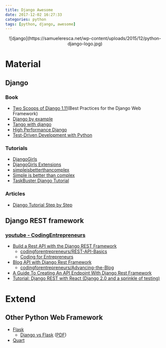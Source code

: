 ```yaml
---
title: Django Awesome
date: 2017-12-02 16:27:33
categories: python
tags: [python, django, awesome]
---
```


<center>
![django](https://samueleresca.net/wp-content/uploads/2015/12/python-django-logo.jpg)
</center>

# Material
## Django
### Book
- [Two Scoops of Django 1.11](https://www.twoscoopspress.com/products/two-scoops-of-django-1-11)(Best Practices for the Django Web Framework)
- [Django by example](https://www.packtpub.com/web-development/django-example)
- [Tango with django](http://www.tangowithdjango.com/)
- [High Performance Django](https://highperformancedjango.com/)
- [Test-Driven Development with Python](http://www.obeythetestinggoat.com/pages/book.html)

### Tutorials
- [DjangoGirls](https://tutorial.djangogirls.org)
- [DjangoGirls Extensions](https://djangogirls.gitbooks.io/django-girls-tutorial-extensions/content/)
- [simpleisbetterthancomplex](https://simpleisbetterthancomplex.com/series/beginners-guide/1.11/)
- [Simple is better than complex](https://simpleisbetterthancomplex.com/series/)
- [TaskBuster Django Tutorial](http://www.marinamele.com/taskbuster-django-tutorial)

### Articles
- [Django Tutorial Step by Step](https://consideratecode.com/2017/12/15/django-tutorial-step-by-step/)

## Django REST framework
### [youtube - CodingEntrepreneurs](https://www.youtube.com/user/CodingEntrepreneurs/playlists)
- [Build a Rest API with the Django REST Framework](https://www.youtube.com/watch?v=tG6O8YF91HE&t=3500s)
    - [codingforentrepreneurs/REST-API-Basics](https://github.com/codingforentrepreneurs/REST-API-Basics)
    - [Coding for Entrepreneurs](https://www.codingforentrepreneurs.com/courses/rest-api/)
- [Blog API with Django Rest Framework](https://www.youtube.com/watch?v=XMu0T6L2KRQ&list=PLEsfXFp6DpzTOcOVdZF-th7BS_GYGguAS&index=1)
    - [codingforentrepreneurs/Advancing-the-Blog](https://github.com/codingforentrepreneurs/Advancing-the-Blog)
- [A Guide To Creating An API Endpoint With Django Rest Framework](https://www.caktusgroup.com/blog/2019/02/01/creating-api-endpoint-django-rest-framework/)
- [Tutorial: Django REST with React (Django 2.0 and a sprinkle of testing)](https://www.valentinog.com/blog/drf/)

# Extend
## Other Python Web Framework
- [Flask](https://github.com/pallets/flask)
    - [Django vs Flask](https://archive.org/details/djangocon-us-2017-django-vs-flask) ([PDF](https://ia600806.us.archive.org/33/items/djangocon-us-2017-django-vs-flask/Django-vs-Flask.pdf))
- [Quart](https://gitlab.com/pgjones/quart)
